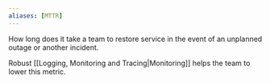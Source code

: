 ```yaml
---
aliases: [MTTR]
---
```


How long does it take a team to restore service in the event of an unplanned outage or another incident.

Robust [[Logging, Monitoring and Tracing|Monitoring]] helps the team to lower this metric.